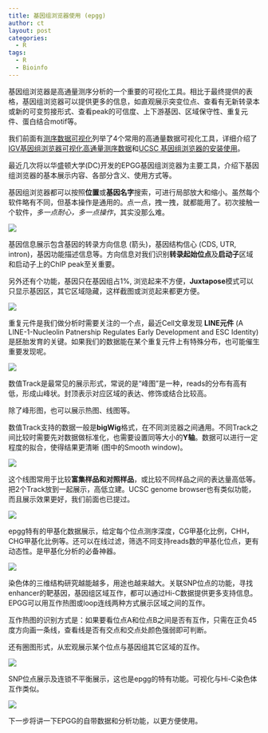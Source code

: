```yaml
---
title: 基因组浏览器使用 (epgg)
author: ct
layout: post
categories:
  - R
tags:
  - R
  - Bioinfo
---
```


基因组浏览器是高通量测序分析的一个重要的可视化工具。相比于最终提供的表格，基因组浏览器可以提供更多的信息，如直观展示突变位点、查看有无新转录本或新的可变剪接形式、查看peak的可信度、上下游基因、区域保守性、重复元件、蛋白结合motif等。

我们前面有[测序数据可视化](https://mp.weixin.qq.com/s/8EqULhLCyNttijO9bUm0BQ)列举了4个常用的高通量数据可视化工具，详细介绍了[IGV基因组浏览器可视化高通量测序数据](https://mp.weixin.qq.com/s/vWQUNgVujCTdZgZZ2_AZfQ)和[UCSC 基因组浏览器的安装使用](https://mp.weixin.qq.com/s/b7Cppdm-vMTgZfFVC3Q1lQ)。

最近几次将以华盛顿大学(DC)开发的EPGG基因组浏览器为主要工具，介绍下基因组浏览器的基本展示内容、各部分含义、使用方式等。

基因组浏览器都可以按照**位置**或**基因名字**搜索，可进行局部放大和缩小。虽然每个软件略有不同，但基本操作是通用的。点一点，拽一拽，就都能用了。初次接触一个软件，*多一点耐心，多一点操作*，其实没那么难。

![](http://www.ehbio.com/ehbio_resource/epgg_navigation.png)

基因信息展示包含基因的转录方向信息 (箭头)，基因结构信心 (CDS, UTR, intron)，基因功能描述信息等。方向信息对我们识别**转录起始位点**及**启动子**区域和启动子上的ChIP peak至关重要。

另外还有个功能，基因只在基因组占1%, 浏览起来不方便，**Juxtapose**模式可以只显示基因区，其它区域隐藏，这样截图或浏览起来都更方便。

![](http://www.ehbio.com/ehbio_resource/epgg_gene.png)

重复元件是我们做分析时需要关注的一个点，最近Cell文章发现 **LINE元件** (A LINE-1-Nucleolin Patnership Regulates Early Development and ESC Identity)是胚胎发育的关键。如果我们的数据能在某个重复元件上有特殊分布，也可能催生重要发现呢。

![](http://www.ehbio.com/ehbio_resource/epgg_rep.png)

数值Track是最常见的展示形式，常说的是“峰图”是一种，reads的分布有高有低，形成山峰状。封顶表示对应区域的表达、修饰或结合比较高。

除了峰形图，也可以展示热图、线图等。

数值Track支持的数据一般是**bigWig**格式，在不同浏览器之间通用。不同Track之间比较时需要先对数据做标准化，也需要设置同等大小的**Y轴**。数据可以进行一定程度的拟合，使得结果更清晰 (图中的Smooth window)。

![](http://www.ehbio.com/ehbio_resource/epgg_numerical_track.png)

这个线图常用于比较**富集样品和对照样品**，或比较不同样品之间的表达量高低等。把2个Track放到一起展示，高低立建。UCSC genome browser也有类似功能，而且展示效果更好，我们前面也已提过。

![](http://www.ehbio.com/ehbio_resource/epgg_linplot3.png)

epgg特有的甲基化数据展示，给定每个位点测序深度，CG甲基化比例，CHH，CHG甲基化比例等。还可以在线过滤，筛选不同支持reads数的甲基化位点，更有动态性。是甲基化分析的必备神器。

![](http://www.ehbio.com/ehbio_resource/epgg_methylc_track.png)

染色体的三维结构研究越能越多，用途也越来越大。关联SNP位点的功能，寻找enhancer的靶基因，基因组区域互作，都可以通过Hi-C数据提供更多支持信息。EPGG可以用互作热图或loop连线两种方式展示区域之间的互作。

互作热图的识别方式是：如果要看位点A和位点B之间是否有互作，只需在正负45度方向画一条线，查看线是否有交点和交点处颜色强弱即可判断。

还有圈图形式，从宏观展示某个位点与基因组其它区域的互作。

![](http://www.ehbio.com/ehbio_resource/epgg_long_range_hic.png)

SNP位点展示及连锁不平衡展示，这也是epgg的特有功能。可视化与Hi-C染色体互作类似。

![](http://www.ehbio.com/ehbio_resource/epgg_snp_ld.png)

下一步将讲一下EPGG的自带数据和分析功能，以更方便使用。


